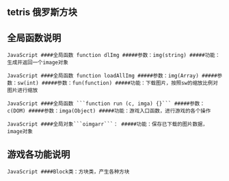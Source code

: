 ## tetris 俄罗斯方块

全局函数说明
--
``JavaScript
####全局函数 function dlImg
#####参数：img(string)
#####功能：生成并返回一个image对象
``

``JavaScript
####全局函数 function loadAllImg
#####参数：img(Array)
#####参数：sw(int)
#####参数：fun(function)
#####功能：下载图片，按照sw的缩放比例对图片进行缩放
``

``JavaScript
####全局函数 ```function run (c, imga) {}```
#####参数：c(DOM)
#####参数：imga(Object)
#####功能：游戏入口函数，进行游戏的各个操作
``

``JavaScript
####全局对象```oimgarr```：
#####功能：保存已下载的图片数据，image对象
``

游戏各功能说明
--
``JavaScript
####Block类：方块类，产生各种方块
``

